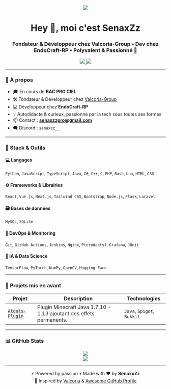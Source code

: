 <p align="center">
  <img src="https://capsule-render.vercel.app/api?type=waving&color=gradient&height=200&section=header&text=SenaxZz%20👋&fontSize=40&fontAlign=center&fontColor=ffffff" />
</p>

<h1 align="center">Hey 👋, moi c'est SenaxZz</h1>
<h3 align="center">Fondateur & Développeur chez Valcoria-Group • Dev chez EndoCraft-RP • Polyvalent & Passionné 🚀</h3>

<p align="center">
  <a href="mailto:senaxzzpro@gmail.com">
    <img src="https://img.shields.io/badge/Email-D14836?style=for-the-badge&logo=gmail&logoColor=white" />
  </a>
  <a href="https://github.com/SenaxxZz">
    <img src="https://img.shields.io/github/followers/SenaxxZz?label=Follow&style=for-the-badge" />
  </a>
</p>

---

### 🧠 À propos

- 🎓 En cours de **BAC PRO CIEL**
- 🛠️ Fondateur & Développeur chez [Valcoria-Group](https://valcoria.fr)
- 💻 Développeur chez **EndoCraft-RP**
- 💡 Autodidacte & curieux, passionné par la tech sous toutes ses formes
- 📫 Contact : **senaxzzpro@gmail.com**
- 🗨️ Discord : `senaxzz__`

---

### 🧰 Stack & Outils

#### 💻 Langages
`Python`, `JavaScript`, `TypeScript`, `Java`, `C#`, `C++`, `C`, `PHP`, `Bash`, `Lua`, `HTML`, `CSS`

#### ⚙️ Frameworks & Librairies
`React`, `Vue.js`, `Next.js`, `Tailwind CSS`, `Bootstrap`, `Node.js`, `Flask`, `Laravel`

#### 🗃️ Bases de données
`MySQL`, `SQLite`

#### 🧪 DevOps & Monitoring
`Git`, `GitHub Actions`, `Jenkins`, `Nginx`, `Pterodactyl`, `Grafana`, `JUnit`

#### 🤖 IA & Data Science
`TensorFlow`, `PyTorch`, `NumPy`, `OpenCV`, `Hugging Face`

---

### 🚀 Projets mis en avant

| Projet | Description | Technologies |
|--------|-------------|--------------|
| [`Atouts-Plugin`](https://github.com/SenaxxZz/Atouts-Plugin) | Plugin Minecraft Java 1.7.10 - 1.13 ajoutant des effets permanents. | `Java`, `Spigot`, `Bukkit` |

---

### 📊 GitHub Stats

<p align="center">
  <img src="https://github-readme-stats.vercel.app/api?username=SenaxxZz&show_icons=true&theme=tokyonight&locale=fr" />
  <br />
  <img src="https://github-readme-stats.vercel.app/api/top-langs/?username=SenaxxZz&layout=compact&theme=tokyonight" />
</p>

---

<p align="center">
  ⚡ Powered by passion • Made with ❤️ by <strong>SenaxxZz</strong><br />
  🧠 Inspired by <a href="https://portfolio.valcoria.fr">Valcoria</a> & <a href="https://zzetao.github.io/awesome-github-profile/">Awesome GitHub Profile</a>
</p>
